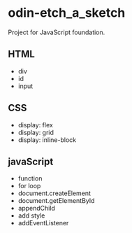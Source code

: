 # odin-etch_a_sketch
Project for JavaScript foundation.
## HTML
* div 
* id 
* input
## CSS
* display: flex
* display: grid
* display: inline-block
## javaScript
* function
* for loop
* document.createElement
* document.getElementById
* appendChild
* add style
* addEventListener